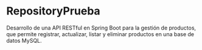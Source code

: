 # RepositoryPrueba
Desarrollo de una API RESTful en Spring Boot para la gestión de productos, que permite registrar, actualizar, listar y eliminar productos en una base de datos MySQL.
